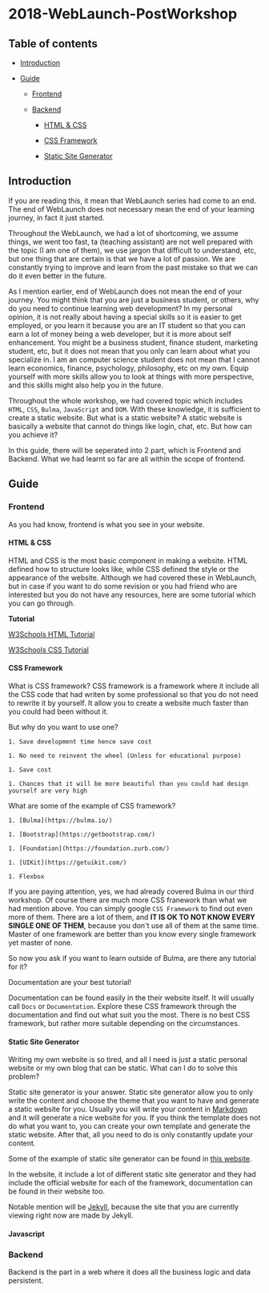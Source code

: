 # 2018-WebLaunch-PostWorkshop

## Table of contents

- [Introduction](README.md#introduction)

- [Guide](README.md#guide)

	* [Frontend](README.md#frontend)

	* [Backend](README.md#backend)

		- [HTML & CSS](README.md#html-&-css)

		- [CSS Framework](README.md#css-framework)

		- [Static Site Generator](README.md#static-site-generator)

## Introduction

If you are reading this, it mean that WebLaunch series had come to an end. The end of WebLaunch does not necessary mean the end of your learning journey, in fact it just started. 

Throughout the WebLaunch, we had a lot of shortcoming, we assume things, we went too fast, ta (teaching assistant) are not well prepared with the topic (I am one of them), we use jargon that difficult to understand, etc, but one thing that are certain is that we have a lot of passion. We are constantly trying to improve and learn from the past mistake so that we can do it even better in the future. 

As I mention earlier, end of WebLaunch does not mean the end of your journey. You might think that you are just a business student, or others, why do you need to continue learning web development? In my personal opinion, it is not really about having a special skills so it is easier to get employed, or you learn it because you are an IT student so that you can earn a lot of money being a web developer, but it is more about self enhancement. You might be a business student, finance student, marketing student, etc, but it does not mean that you only can learn about what you specialize in. I am an computer science student does not mean that I cannot learn economics, finance, psychology, philosophy, etc on my own. Equip yourself with more skills allow you to look at things with more perspective, and this skills might also help you in the future. 

Throughout the whole workshop, we had covered topic which includes `HTML`, `CSS`, `Bulma`, `JavaScript` and `DOM`. With these knowledge, it is sufficient to create a static website. But what is a static website? A static website is basically a website that cannot do things like login, chat, etc. But how can you achieve it? 

In this guide, there will be seperated into 2 part, which is Frontend and Backend. What we had learnt so far are all within the scope of frontend. 

## Guide

### Frontend

As you had know, frontend is what you see in your website. 

#### HTML & CSS

HTML and CSS is the most basic component in making a website. HTML defined how to structure looks like, while CSS defined the style or the appearance of the website. Although we had covered these in WebLaunch, but in case if you want to do some revision or you had friend who are interested but you do not have any resources, here are some tutorial which you can go through. 

**Tutorial**

[W3Schools HTML Tutorial](https://www.w3schools.com/html/)

[W3Schools CSS Tutorial](https://www.w3schools.com/Css/)

#### CSS Framework

What is CSS framework? CSS framework is a framework where it include all the CSS code that had writen by some professional so that you do not need to rewrite it by yourself. It allow you to create a website much faster than you could had been without it. 

But why do you want to use one? 

	1. Save development time hence save cost

	1. No need to reinvent the wheel (Unless for educational purpose)

	1. Save cost

	1. Chances that it will be more beautiful than you could had design yourself are very high

What are some of the example of CSS framework? 

	1. [Bulma](https://bulma.io/)

	1. [Bootstrap](https://getbootstrap.com/)

	1. [Foundation](https://foundation.zurb.com/)

	1. [UIKit](https://getuikit.com/)

	1. Flexbox

If you are paying attention, yes, we had already covered Bulma in our third workshop. Of course there are much more CSS franework than what we had mention above. You can simply google `CSS Framework` to find out even more of them. There are a lot of them, and **IT IS OK TO NOT KNOW EVERY SINGLE ONE OF THEM**, because you don't use all of them at the same time. Master of one framework are better than you know every single framework yet master of none.

So now you ask if you want to learn outside of Bulma, are there any tutorial for it? 

Documentation are your best tutorial! 

Documentation can be found easily in the their website itself. It will usually call `Docs` or `Documentation`. Explore these CSS framework through the documentation and find out what suit you the most. There is no best CSS framework, but rather more suitable depending on the circumstances. 

#### Static Site Generator

Writing my own website is so tired, and all I need is just a static personal website or my own blog that can be static. What can I do to solve this problem? 

Static site generator is your answer. Static site generator allow you to only write the content and choose the theme that you want to have and generate a static website for you. Usually you will write your content in [Markdown](https://github.com/adam-p/markdown-here/wiki/Markdown-Cheatsheet) and it will generate a nice website for you. If you think the template does not do what you want to, you can create your own template and generate the static website. After that, all you need to do is only constantly update your content.

Some of the example of static site generator can be found in [this website](https://www.staticgen.com/). 

In the website, it include a lot of different static site generator and they had include the official website for each of the framework, documentation can be found in their website too. 

Notable mention will be [Jekyll](https://jekyllrb.com/), because the site that you are currently viewing right now are made by Jekyll.

#### Javascript

### Backend

Backend is the part in a web where it does all the business logic and data persistent. 